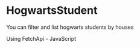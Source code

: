 # HogwartsStudent

You can filter and list hogwarts students by houses 

Using FetchApi - JavaScript
